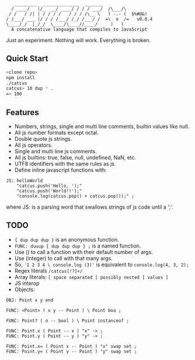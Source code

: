 ```
   _________  ______________  _______
  / ____/   |/_  __/ ____/ / / / ___/  /\___/\
 / /   / /| | / / / /   / / / /\__ \   ) -.- (  $%#@&!
/ /___/ ___ |/ / / /___/ /_/ /___/ /  =\  o  /=   v0.0.4
\____/_/  |_/_/  \____/\____//____/     )   (
  A concatenative language that compiles to JavaScript
```

Just an experiment. Nothing will work. Everything is broken.

## Quick Start

```bash
<clone repo>
npm install
./catcus
catcus> 10 dup * .
=> 100
```

## Features

* Numbers, strings, single and multi line comments, builtin values like null.
* All js number formats except octal.
* Double quote js strings.
* All js operators.
* Single and multi line js comments.
* All js builtins: true, false, null, undefined, NaN, etc.
* UTF8 identifiers with the same rules as js.
* Define inline javascript functions with:

```
JS: helloWorld
	"catcus.push('Hello, ');"
	"catcus.push('World!!');"
	"console.log(catcus.pop() + catcus.pop());" ;
```

where JS: is a parsing word that swallows strings of js code until a ';'.

## TODO

* `{ dup dup dup }` is an anonymous function.
* `FUNC: duuup { dup dup dup } ;` is a named function.
* Use () to call a function with their default number of args.
* Use (integer) to call with that many args.
* So, `'1 2 3 4 \ console.log (3)'` is equivalent to `console.log(4, 3, 2);`
* Regex literals `/catcus[!?]+/`
* Array literals: `[ space separated [ possibly nested ] values ]`
* JS interop
* Objects:

```
OBJ: Point x y end

FUNC: <Point> ( x y -- Point ) \ Point boa ;

FUNC: Point? ( o -- bool ) \ Point instanceof ;

FUNC: Point.x ( Point -- x ) "x" -> ;
FUNC: Point.y ( Point -- y ) "y" -> ;

FUNC: Point.x= ( Point x -- Point ) "x" swap set ;
FUNC: Point.y= ( Point y -- Point ) "y" swap set ;
```
